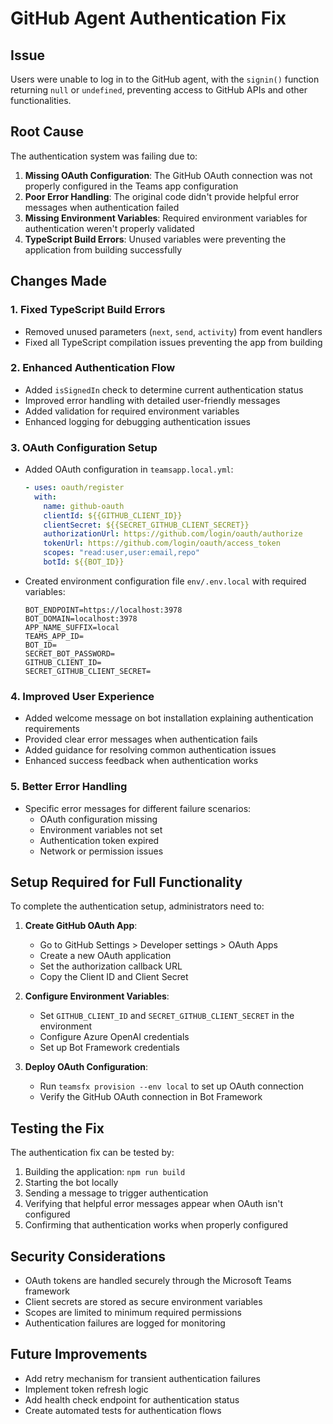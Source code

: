# GitHub Agent Authentication Fix

## Issue
Users were unable to log in to the GitHub agent, with the `signin()` function returning `null` or `undefined`, preventing access to GitHub APIs and other functionalities.

## Root Cause
The authentication system was failing due to:

1. **Missing OAuth Configuration**: The GitHub OAuth connection was not properly configured in the Teams app configuration
2. **Poor Error Handling**: The original code didn't provide helpful error messages when authentication failed
3. **Missing Environment Variables**: Required environment variables for authentication weren't properly validated
4. **TypeScript Build Errors**: Unused variables were preventing the application from building successfully

## Changes Made

### 1. Fixed TypeScript Build Errors
- Removed unused parameters (`next`, `send`, `activity`) from event handlers
- Fixed all TypeScript compilation issues preventing the app from building

### 2. Enhanced Authentication Flow
- Added `isSignedIn` check to determine current authentication status
- Improved error handling with detailed user-friendly messages
- Added validation for required environment variables
- Enhanced logging for debugging authentication issues

### 3. OAuth Configuration Setup
- Added OAuth configuration in `teamsapp.local.yml`:
  ```yaml
  - uses: oauth/register
    with:
      name: github-oauth
      clientId: ${{GITHUB_CLIENT_ID}}
      clientSecret: ${{SECRET_GITHUB_CLIENT_SECRET}}
      authorizationUrl: https://github.com/login/oauth/authorize
      tokenUrl: https://github.com/login/oauth/access_token
      scopes: "read:user,user:email,repo"
      botId: ${{BOT_ID}}
  ```

- Created environment configuration file `env/.env.local` with required variables:
  ```
  BOT_ENDPOINT=https://localhost:3978
  BOT_DOMAIN=localhost:3978
  APP_NAME_SUFFIX=local
  TEAMS_APP_ID=
  BOT_ID=
  SECRET_BOT_PASSWORD=
  GITHUB_CLIENT_ID=
  SECRET_GITHUB_CLIENT_SECRET=
  ```

### 4. Improved User Experience
- Added welcome message on bot installation explaining authentication requirements
- Provided clear error messages when authentication fails
- Added guidance for resolving common authentication issues
- Enhanced success feedback when authentication works

### 5. Better Error Handling
- Specific error messages for different failure scenarios:
  - OAuth configuration missing
  - Environment variables not set
  - Authentication token expired
  - Network or permission issues

## Setup Required for Full Functionality

To complete the authentication setup, administrators need to:

1. **Create GitHub OAuth App**:
   - Go to GitHub Settings > Developer settings > OAuth Apps
   - Create a new OAuth application
   - Set the authorization callback URL
   - Copy the Client ID and Client Secret

2. **Configure Environment Variables**:
   - Set `GITHUB_CLIENT_ID` and `SECRET_GITHUB_CLIENT_SECRET` in the environment
   - Configure Azure OpenAI credentials
   - Set up Bot Framework credentials

3. **Deploy OAuth Configuration**:
   - Run `teamsfx provision --env local` to set up OAuth connection
   - Verify the GitHub OAuth connection in Bot Framework

## Testing the Fix

The authentication fix can be tested by:

1. Building the application: `npm run build`
2. Starting the bot locally
3. Sending a message to trigger authentication
4. Verifying that helpful error messages appear when OAuth isn't configured
5. Confirming that authentication works when properly configured

## Security Considerations

- OAuth tokens are handled securely through the Microsoft Teams framework
- Client secrets are stored as secure environment variables
- Scopes are limited to minimum required permissions
- Authentication failures are logged for monitoring

## Future Improvements

- Add retry mechanism for transient authentication failures
- Implement token refresh logic
- Add health check endpoint for authentication status
- Create automated tests for authentication flows